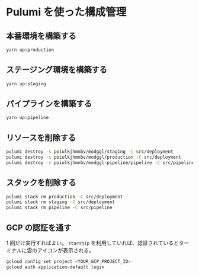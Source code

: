 # Pulumi を使った構成管理

## 本番環境を構築する

```bash
yarn up:production
```

## ステージング環境を構築する

```bash
yarn up:staging
```

## パイプラインを構築する

```bash
yarn up:pipeline
```

## リソースを削除する

```bash
pulumi destroy -s poiulkjhmnbv/modggl/staging -C src/deployment
pulumi destroy -s poiulkjhmnbv/modggl/production -C src/deployment
pulumi destroy -s poiulkjhmnbv/modggl-pipeline/pipeline -C src/pipeline
```

## スタックを削除する

```bash
pulumi stack rm production -C src/deployment
pulumi stack rm staging -C src/deployment
pulumi stack rm pipeline -C src/pipeline
```

## GCP の認証を通す

1 回だけ実行すればよい。
`starship` を利用していれば、認証されているとターミナルに雲のアイコンが表示される。

```bash
gcloud config set project <YOUR_GCP_PROJECT_ID>
gcloud auth application-default login
```
